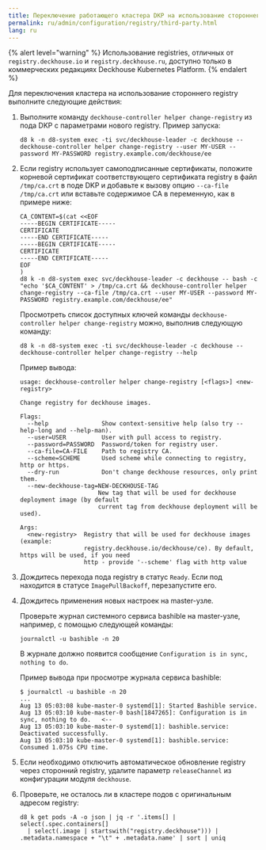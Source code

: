 ```yaml
---
title: Переключение работающего кластера DKP на использование стороннего registry
permalink: ru/admin/configuration/registry/third-party.html
lang: ru
---
```


{% alert level="warning" %}
Использование registries, отличных от `registry.deckhouse.io` и `registry.deckhouse.ru`, доступно только в коммерческих редакциях Deckhouse Kubernetes Platform.
{% endalert %}

Для переключения кластера на использование стороннего registry выполните следующие действия:

1. Выполните команду `deckhouse-controller helper change-registry` из пода DKP с параметрами нового registry.
   Пример запуска:

   ```shell
   d8 k -n d8-system exec -ti svc/deckhouse-leader -c deckhouse -- deckhouse-controller helper change-registry --user MY-USER --password MY-PASSWORD registry.example.com/deckhouse/ee
   ```

1. Если registry использует самоподписанные сертификаты, положите корневой сертификат соответствующего сертификата registry в файл `/tmp/ca.crt` в поде DKP и добавьте к вызову опцию `--ca-file /tmp/ca.crt` или вставьте содержимое CA в переменную, как в примере ниже:

   ```shell
   CA_CONTENT=$(cat <<EOF
   -----BEGIN CERTIFICATE-----
   CERTIFICATE
   -----END CERTIFICATE-----
   -----BEGIN CERTIFICATE-----
   CERTIFICATE
   -----END CERTIFICATE-----
   EOF
   )
   d8 k -n d8-system exec svc/deckhouse-leader -c deckhouse -- bash -c "echo '$CA_CONTENT' > /tmp/ca.crt && deckhouse-controller helper change-registry --ca-file /tmp/ca.crt --user MY-USER --password MY-PASSWORD registry.example.com/deckhouse/ee"
   ```

   Просмотреть список доступных ключей команды `deckhouse-controller helper change-registry` можно, выполнив следующую команду:

   ```shell
   d8 k -n d8-system exec -ti svc/deckhouse-leader -c deckhouse -- deckhouse-controller helper change-registry --help
   ```

   Пример вывода:

   ```console
   usage: deckhouse-controller helper change-registry [<flags>] <new-registry>

   Change registry for deckhouse images.

   Flags:
     --help               Show context-sensitive help (also try --help-long and --help-man).
     --user=USER          User with pull access to registry.
     --password=PASSWORD  Password/token for registry user.
     --ca-file=CA-FILE    Path to registry CA.
     --scheme=SCHEME      Used scheme while connecting to registry, http or https.
     --dry-run            Don't change deckhouse resources, only print them.
     --new-deckhouse-tag=NEW-DECKHOUSE-TAG
                         New tag that will be used for deckhouse deployment image (by default
                         current tag from deckhouse deployment will be used).

   Args:
     <new-registry>  Registry that will be used for deckhouse images (example:
                     registry.deckhouse.io/deckhouse/ce). By default, https will be used, if you need
                     http - provide '--scheme' flag with http value
   ```

1. Дождитесь перехода пода registry в статус `Ready`. Если под находится в статусе `ImagePullBackoff`, перезапустите его.
1. Дождитесь применения новых настроек на master-узле.

   Проверьте журнал системного сервиса bashible на master-узле, например, с помощью следующей команды:

   ```shell
   journalctl -u bashible -n 20
   ```

   В журнале должно появится сообщение `Configuration is in sync, nothing to do`.

   Пример вывода при просмотре журнала сервиса bashible:

   ```console
   $ journalctl -u bashible -n 20
   ...
   Aug 13 05:03:08 kube-master-0 systemd[1]: Started Bashible service.
   Aug 13 05:03:10 kube-master-0 bash[1847265]: Configuration is in sync, nothing to do.   <--
   Aug 13 05:03:10 kube-master-0 systemd[1]: bashible.service: Deactivated successfully.
   Aug 13 05:03:10 kube-master-0 systemd[1]: bashible.service: Consumed 1.075s CPU time.
   ```

1. Если необходимо отключить автоматическое обновление registry через сторонний registry, удалите параметр `releaseChannel` из конфигурации модуля `deckhouse`.

1. Проверьте, не осталось ли в кластере подов с оригинальным адресом registry:

   ```shell
   d8 k get pods -A -o json | jq -r '.items[] | select(.spec.containers[]
     | select(.image | startswith("registry.deckhouse"))) | .metadata.namespace + "\t" + .metadata.name' | sort | uniq
   ```
